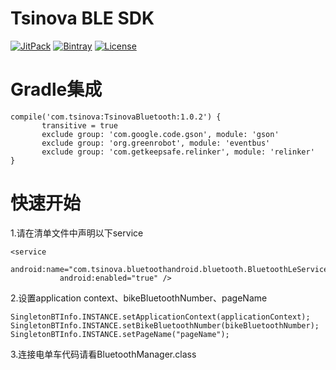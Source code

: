 


# Tsinova BLE SDK 

[![JitPack](https://jitpack.io/v/TsinovaTech/TsinovaBluetooth.svg)](https://jitpack.io/#TsinovaTech/TsinovaBluetooth)
[![Bintray](https://api.bintray.com/packages/warry19940712/maven/TsinovaBluetooth/images/download.svg)](https://bintray.com/warry19940712/maven/TsinovaBluetooth)
[![License](https://img.shields.io/github/license/TsinovaTech/tsinova-ble-sdk.svg)](https://github.com/TsinovaTech/tsinova-ble-sdk/blob/master/LICENSE)


# Gradle集成

 ``` 
 compile('com.tsinova:TsinovaBluetooth:1.0.2') {
        transitive = true
        exclude group: 'com.google.code.gson', module: 'gson'
        exclude group: 'org.greenrobot', module: 'eventbus'
        exclude group: 'com.getkeepsafe.relinker', module: 'relinker'
 } 
  ```
  
# 快速开始
1.请在清单文件中声明以下service
 ``` 
<service
            android:name="com.tsinova.bluetoothandroid.bluetooth.BluetoothLeService"
            android:enabled="true" />
``` 
2.设置application context、bikeBluetoothNumber、pageName
```
SingletonBTInfo.INSTANCE.setApplicationContext(applicationContext);
SingletonBTInfo.INSTANCE.setBikeBluetoothNumber(bikeBluetoothNumber);
SingletonBTInfo.INSTANCE.setPageName("pageName");
```
3.连接电单车代码请看BluetoothManager.class






